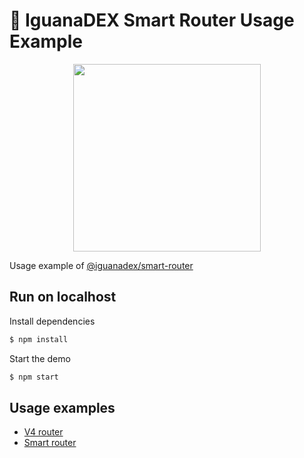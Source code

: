 # 🦎 IguanaDEX Smart Router Usage Example

<p align="center">
  <a href="https://iguanadex.com">
      <img src="https://raw.githubusercontent.com/IguanaDEX/assets/main/iguana_brand_assets/icon.webp" height="300">
  </a>
</p>

Usage example of [@iguanadex/smart-router](https://github.com/iguanadex/frontend/tree/develop/packages/smart-router)

## Run on localhost

Install dependencies

```bash
$ npm install
```

Start the demo

```bash
$ npm start
```

## Usage examples

- [V4 router](https://github.com/iguanadex/smart-router-example/blob/master/src/V4RouterExample.tsx)
- [Smart router](https://github.com/iguanadex/smart-router-example/blob/master/src/SmartRouterExample.tsx)
